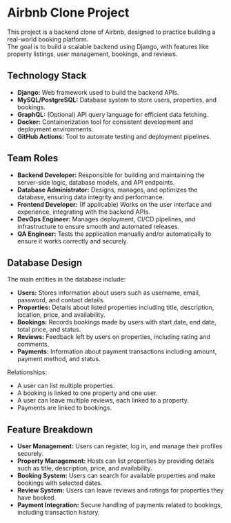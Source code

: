 # Airbnb Clone Project

This project is a backend clone of Airbnb, designed to practice building a real-world booking platform.  
The goal is to build a scalable backend using Django, with features like property listings, user management, bookings, and reviews.
## Technology Stack

- **Django:** Web framework used to build the backend APIs.  
- **MySQL/PostgreSQL:** Database system to store users, properties, and bookings.  
- **GraphQL:** (Optional) API query language for efficient data fetching.  
- **Docker:** Containerization tool for consistent development and deployment environments.  
- **GitHub Actions:** Tool to automate testing and deployment pipelines.
## Team Roles

- **Backend Developer:** Responsible for building and maintaining the server-side logic, database models, and API endpoints.
- **Database Administrator:** Designs, manages, and optimizes the database, ensuring data integrity and performance.
- **Frontend Developer:** (If applicable) Works on the user interface and experience, integrating with the backend APIs.
- **DevOps Engineer:** Manages deployment, CI/CD pipelines, and infrastructure to ensure smooth and automated releases.
- **QA Engineer:** Tests the application manually and/or automatically to ensure it works correctly and securely.
## Database Design

The main entities in the database include:

- **Users:** Stores information about users such as username, email, password, and contact details.
- **Properties:** Details about listed properties including title, description, location, price, and availability.
- **Bookings:** Records bookings made by users with start date, end date, total price, and status.
- **Reviews:** Feedback left by users on properties, including rating and comments.
- **Payments:** Information about payment transactions including amount, payment method, and status.

Relationships:
- A user can list multiple properties.
- A booking is linked to one property and one user.
- A user can leave multiple reviews, each linked to a property.
- Payments are linked to bookings.
## Feature Breakdown

- **User Management:** Users can register, log in, and manage their profiles securely.
- **Property Management:** Hosts can list properties by providing details such as title, description, price, and availability.
- **Booking System:** Users can search for available properties and make bookings with selected dates.
- **Review System:** Users can leave reviews and ratings for properties they have booked.
- **Payment Integration:** Secure handling of payments related to bookings, including transaction history.
